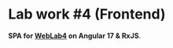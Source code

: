 # Lab work #4 (Frontend)

**SPA for [WebLab4](https://github.com/BZ6/WebLab4) on Angular 17 & RxJS**.
